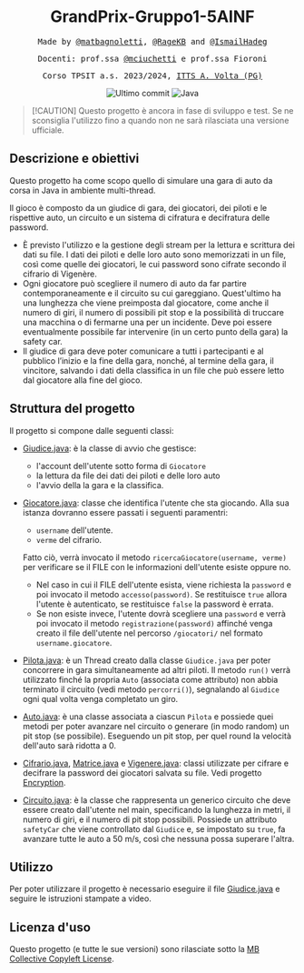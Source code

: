 <h1 align="center">GrandPrix-Gruppo1-5AINF</h1>

<p align="center" style="font-family: monospace">Made by <a href="https://github.com/matbagnoletti">@matbagnoletti</a>, <a href="https://github.com/RageKB">@RageKB</a> and <a href="https://github.com/IsmailHadeg">@IsmailHadeg</a></p>
<p align="center" style="font-family: monospace">Docenti: prof.ssa <a href="https://github.com/mciuchetti">@mciuchetti</a> e prof.ssa Fioroni</p>
<p align="center" style="font-family: monospace">Corso TPSIT a.s. 2023/2024, <a href="https://www.avoltapg.edu.it/">ITTS A. Volta (PG)</a></p>
<p align="center">
    <img src="https://img.shields.io/github/last-commit/matbagnoletti/GrandPrix-Gruppo1-5AINF?style=for-the-badge" alt="Ultimo commit">
    <img src="https://img.shields.io/badge/Language-Java-blue?style=for-the-badge" alt="Java">
</p>

> [!CAUTION] Questo progetto è ancora in fase di sviluppo e test. Se ne sconsiglia l'utilizzo fino a quando non ne sarà rilasciata una versione ufficiale.

## Descrizione e obiettivi
Questo progetto ha come scopo quello di simulare una gara di auto da corsa in Java in ambiente multi-thread.

Il gioco è composto da un giudice di gara, dei giocatori, dei piloti e le rispettive auto, un circuito e un sistema di cifratura e decifratura delle password.

- È previsto l'utilizzo e la gestione degli stream per la lettura e scrittura dei dati su file. I dati dei piloti e delle loro auto sono memorizzati in un file, così come quelle dei giocatori, le cui password sono cifrate secondo il cifrario di Vigenère.
- Ogni giocatore può scegliere il numero di auto da far partire contemporaneamente e il circuito su cui gareggiano. Quest'ultimo ha una lunghezza che viene preimposta dal giocatore, come anche il numero di giri, il numero di possibili pit stop e la possibilità di truccare una macchina o di fermarne una per un incidente. Deve poi essere eventualmente possibile far intervenire (in un certo punto della gara) la safety car. 
- Il giudice di gara deve poter comunicare a tutti i partecipanti e al pubblico l’inizio e la fine della gara, nonché, al termine della gara, il vincitore, salvando i dati della classifica in un file che può essere letto dal giocatore alla fine del gioco.
    
## Struttura del progetto
Il progetto si compone dalle seguenti classi:

- [Giudice.java](src/main/java/org/tpsit/Giudice.java): è la classe di avvio che gestisce:
    - l'account dell'utente sotto forma di `Giocatore`
    - la lettura da file dei dati dei piloti e delle loro auto
    - l'avvio della la gara e la classifica. 

- [Giocatore.java](src/main/java/org/tpsit/Giocatore.java): classe che identifica l'utente che sta giocando. Alla sua istanza dovranno essere passati i seguenti paramentri:
  - `username` dell'utente.
  - `verme` del cifrario.
  
  Fatto ciò, verrà invocato il metodo `ricercaGiocatore(username, verme)` per verificare se il FILE con le informazioni dell'utente esiste oppure no. 
  - Nel caso in cui il FILE dell'utente esista, viene richiesta la `password` e poi invocato il metodo `accesso(password)`. Se restituisce `true` allora l'utente è autenticato, se restituisce `false` la password è errata. 
  - Se non esiste invece, l'utente dovrà scegliere una `password` e verrà poi invocato il metodo `registrazione(password)` affinché venga creato il file dell'utente nel percorso `/giocatori/` nel formato `username.giocatore`.
   
- [Pilota.java](src/main/java/org/tpsit/Pilota.java): è un Thread creato dalla classe `Giudice.java` per poter concorrere in gara simultaneamente ad altri piloti. Il metodo `run()` verrà utilizzato finché la propria `Auto` (associata come attributo) non abbia terminato il circuito (vedi metodo `percorri()`), segnalando al `Giudice` ogni qual volta venga completato un giro.

- [Auto.java](src/main/java/org/tpsit/Auto.java): è una classe associata a ciascun `Pilota` e possiede quei metodi per poter avanzare nel circuito o generare (in modo random) un pit stop (se possibile). Eseguendo un pit stop, per quel round la velocità dell'auto sarà ridotta a 0.
   
- [Cifrario.java](src/main/java/org/tpsit/Cifrario.java), [Matrice.java](src/main/java/org/tpsit/Matrice.java) e [Vigenere.java](src/main/java/org/tpsit/Vigenere.java): classi utilizzate per cifrare e decifrare la password dei giocatori salvata su file. Vedi progetto [Encryption](https://www.github.com/matbagnoletti/Encryption).

- [Circuito.java](src/main/java/org/tpsit/Circuito.java): è la classe che rappresenta un generico circuito che deve essere creato dall'utente nel main, specificando la lunghezza in metri, il numero di giri, e il numero di pit stop possibili. Possiede un attributo `safetyCar` che viene controllato dal `Giudice` e, se impostato su `true`, fa avanzare tutte le auto a 50 m/s, così che nessuna possa superare l'altra.
 
## Utilizzo
Per poter utilizzare il progetto è necessario eseguire il file [Giudice.java](src/main/java/org/tpsit/Giudice.java) e seguire le istruzioni stampate a video.

## Licenza d'uso
Questo progetto (e tutte le sue versioni) sono rilasciate sotto la [MB Collective Copyleft License](LICENSE).